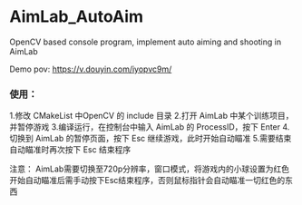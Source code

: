 # AimLab_AutoAim
OpenCV based console program, implement auto aiming and shooting in AimLab

Demo pov: https://v.douyin.com/iyopvc9m/

### 使用：
1.修改 CMakeList 中OpenCV 的 include 目录
2.打开 AimLab 中某个训练项目，并暂停游戏
3.编译运行，在控制台中输入 AimLab 的 ProcessID，按下 Enter
4.切换到 AimLab 的暂停页面，按下 Esc 继续游戏，此时开始自动瞄准
5.需要结束自动瞄准时再次按下 Esc 结束程序

注意：
AimLab需要切换至720p分辨率，窗口模式，将游戏内的小球设置为红色
开始自动瞄准后需手动按下Esc结束程序，否则鼠标指针会自动瞄准一切红色的东西
